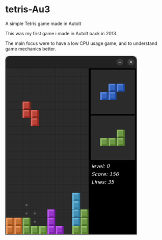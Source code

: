 # tetris-Au3
A simple Tetris game made in AutoIt

This was my first game i made in AutoIt back in 2013.

The main focus were to have a low CPU usage game, and to understand game mechanics better.

![Gamplay](gameplay.png)
